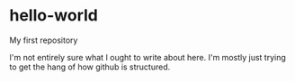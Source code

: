 # hello-world

My first repository

I'm not entirely sure what I ought to write about here. I'm mostly just trying to get the hang of how github is structured.

